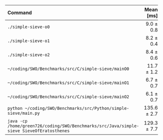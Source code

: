 | Command | Mean [ms] | Min [ms] | Max [ms] | Relative |
|:---|---:|---:|---:|---:|
| `./simple-sieve-o0` | 9.0 ± 0.8 | 7.9 | 12.7 | 1.47 ± 0.21 |
| `./simple-sieve-o1` | 8.2 ± 0.4 | 7.6 | 11.0 | 1.34 ± 0.16 |
| `./simple-sieve-o2` | 8.4 ± 0.6 | 7.7 | 12.3 | 1.38 ± 0.18 |
| `~/coding/SWO/Benchmarks/src/C/simple-sieve/mainO0` | 11.7 ± 1.2 | 10.0 | 15.6 | 1.92 ± 0.29 |
| `~/coding/SWO/Benchmarks/src/C/simple-sieve/mainO1` | 6.7 ± 0.7 | 5.6 | 11.0 | 1.09 ± 0.16 |
| `~/coding/SWO/Benchmarks/src/C/simple-sieve/mainO2` | 6.1 ± 0.7 | 5.5 | 11.7 | 1.00 |
| `python ~/coding/SWO/Benchmarks/src/Python/simple-sieve/main.py` | 135.6 ± 2.7 | 133.2 | 147.1 | 22.19 ± 2.53 |
| `java -cp /home/green726/coding/SWO/Benchmarks/src/Java/simple-sieve SieveOfEratosthenes` | 129.3 ± 7.7 | 122.5 | 153.7 | 21.16 ± 2.69 |

